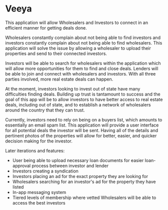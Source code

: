# Veeya
This application will allow Wholesalers and Investors to connect in an efficient manner for getting deals done.

Wholesalers constantly complain about not being able to find investors and investors constantly complain about not being able to find wholesalers.  This application will solve the issue by allowing a wholesaler to upload their properties and send to their connected investors.

Investors will be able to search for wholesalers within the application which will allow more opportunities for them to find and close deals.  Lenders will be able to join and connect with wholesalers and investors.  With all three parties involved, more real estate deals can happen.

At the moment, investors looking to invest out of state have many difficulties finding deals.  Building up trust is tantamount to success and the goal of this app will be to allow investors to have better access to real estate deals, including out of state, and to establish a network of wholesalers around the country that they can trust.

Currently, investors need to rely on being on a buyers list, which amounts to essentially an email spam list.  This application will provide a user interface for all potential deals the investor will be sent.  Having all of the details and pertinent photos of the properties will allow for better, easier, and quicker decision making for the investor.

Later iterations and features:
- User being able to upload necessary loan documents for easier loan-approval process between investor and lender
- Investors creating a syndication
- Investors placing an ad for the exact property they are looking for
- Wholesalers searching for an investor's ad for the property they have listed
- In-app messaging system
- Tiered levels of membership where vetted Wholesalers will be able to access the best investors